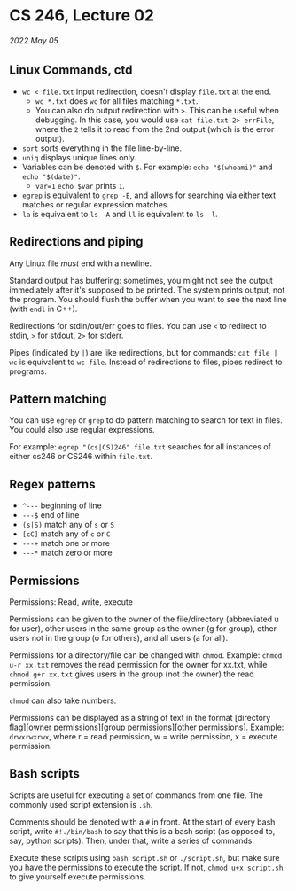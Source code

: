 # CS 246, Lecture 02
###### 2022 May 05

## Linux Commands, ctd
- `wc < file.txt` input redirection, doesn't display `file.txt` at the end.
    - `wc *.txt` does `wc` for all files matching `*.txt`.
    - You can also do output redirection with `>`. This can be useful when debugging. In this case, you would use 
    `cat file.txt 2> errFile`, where the `2` tells it to read from the 2nd output (which is the error output).
- `sort` sorts everything in the file line-by-line.
- `uniq` displays unique lines only.
- Variables can be denoted with `$`. For example: `echo "$(whoami)"` and `echo "$(date)"`.
    - `var=1`
    `echo $var` prints `1`.
- `egrep` is equivalent to `grep -E`, and allows for searching via either text matches or regular expression matches.
- `la` is equivalent to `ls -A` and `ll` is equivalent to `ls -l`.

## Redirections and piping
Any Linux file *must* end with a newline. 

Standard output has buffering: sometimes, you might not see the output immediately after it's supposed to be printed. The system 
prints output, not the program. You should flush the buffer when you want to see the next line (with `endl` in C++).

Redirections for stdin/out/err goes to files. You can use `<` to redirect to stdin, `>` for stdout, `2>` for stderr.

Pipes (indicated by `|`) are like redirections, but for commands: `cat file | wc` is equivalent to `wc file`. Instead of redirections to files, pipes redirect to programs.

## Pattern matching
You can use `egrep` or `grep` to do pattern matching to search for text in files. You could also use regular expressions. 

For example: `egrep "(cs|CS)246" file.txt` searches for all instances of either cs246 or CS246 within `file.txt`.

## Regex patterns
- `^---` beginning of line
- `---$` end of line
- `(s|S)` match any of `s` or `S`
- `[cC]` match any of `c` or `C`
- `---+` match one or more
- `---*` match zero or more

## Permissions
Permissions: Read, write, execute

Permissions can be given to the owner of the file/directory (abbreviated u for user), other users in the same group as the owner (g for group), other users not in the group (o for others), and all users (a for all).

Permissions for a directory/file can be changed with `chmod`. Example: `chmod u-r xx.txt` removes the read permission for the owner for xx.txt, while `chmod g+r xx.txt` gives users in the group (not the owner) the read permission. 

`chmod` can also take numbers.

Permissions can be displayed as a string of text in the format [directory flag][owner permissions][group permissions][other permissions]. Example: `drwxrwxrwx`, where r = read permission, w = write permission, x = execute permission.

## Bash scripts
Scripts are useful for executing a set of commands from one file. The commonly used script extension is `.sh`. 

Comments should be denoted with a `#` in front. At the start of every bash script, write `#!./bin/bash` to say that 
this is a bash script (as opposed to, say, python scripts). Then, under that, write a series of commands.

Execute these scripts using `bash script.sh` or `./script.sh`, but make sure you have the permissions to execute the script.
If not, `chmod u+x script.sh` to give yourself execute permissions.